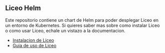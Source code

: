 ## Liceo Helm

Este repositorio contiene un chart de Helm para poder desplegar Liceo en un entorno de Kubernetes. Si quieres saber mas sobre como instalar Liceo o como usar Liceo, echale un vistazo a la documentacion.

- [Instalacion de Liceo](https://liceo-social.github.io/guide/)
- [Guia de uso de Liceo](https://liceo-social.github.io/install/)